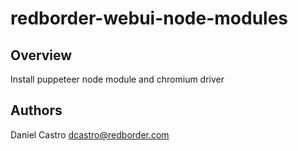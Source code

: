 # redborder-webui-node-modules

## Overview

Install puppeteer node module and chromium driver

## Authors

Daniel Castro <dcastro@redborder.com>
